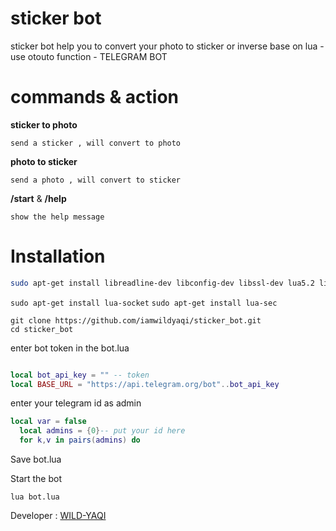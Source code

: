 # sticker bot
sticker bot help you to convert your photo to sticker or inverse
base on lua - use otouto function - TELEGRAM BOT

# commands & action 

 **sticker to photo**

`send a sticker , will convert to photo`

 **photo to sticker**

`send a photo , will convert to sticker`

 **/start** & **/help** 
 
 `show the help message`


# Installation

```bash
sudo apt-get install libreadline-dev libconfig-dev libssl-dev lua5.2 liblua5.2-dev libevent-dev make unzip git redis-server g++ libjansson-dev libpython-dev expat libexpat1-dev

```
`sudo apt-get install lua-socket` 
`sudo apt-get install lua-sec`

```
git clone https://github.com/iamwildyaqi/sticker_bot.git
cd sticker_bot

```

enter bot token in the bot.lua

```lua

local bot_api_key = "" -- token
local BASE_URL = "https://api.telegram.org/bot"..bot_api_key
```

enter your telegram id as admin
```lua
local var = false
  local admins = {0}-- put your id here
  for k,v in pairs(admins) do

```

Save bot.lua

Start the bot

`lua bot.lua`


Developer : [WILD-YAQI](https://telegram.me/iamwildyaqi)
